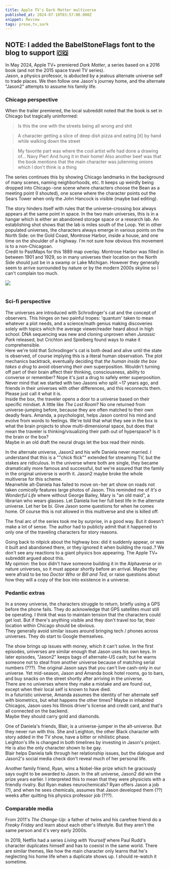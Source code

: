 ```yaml
---
title: Apple TV's Dark Matter multiverse
published_at: 2024-07-10T03:57:00.000Z
snippet: Review
tags: prose,tv,sark
---
```


NOTE: I added the BabelStoneFlags font to the blog to support  🇨🇶
-

In May 2024, Apple TV+ premiered *Dark Matter*, a series based on a 2016 book (and not the 2015 space travel TV series).<br/>
Jason, a physics professor, is abducted by a jealous alternate universe self to trade places. We then follow one Jason's journey home, and the alternate "Jason2" attempts to assume his family life.

### Chicago perspective

When the trailer premiered, the local subreddit noted that the book is set in Chicago but tragically uninformed:

> Is this the one with the streets being all wrong and shit

> A character getting a slice of deep dish pizza and eating [it] by hand while walking down the street

> My favorite part was where the cool artist wife had done a drawing of… Navy Pier! And hung it in their home! Also another beef was that the book mentions that the main character was julienning onions which I don't think is a thing

The series continues this by showing Chicago landmarks in the background of many scenes, naming neighborhoods, etc. It keeps up weirdly being dropped into Chicago - one scene where characters choose the Bean as a meeting point (I shouted), one scene where the character points out the Sears Tower when only the John Hancock is visible (maybe bad editing).

The story hinders itself with rules that the universe-crossing box always appears at the same point in space. In the two main universes, this is in a hangar which is either an abandoned storage space or a research lab. An establishing shot shows that the lab is miles south of the Loop. Yet in other populated universes, the characters always emerge in various points on the North Side: on the Gold Coast, Montrose Harbor, inside a house, and one time on the shoulder of a highway. I'm not sure how obvious this movement is to a non-Chicagoan. <br/>
Credit to PastMaps for this 1889 map overlay. Montrose Harbor was filled in between 1901 and 1929, so in many universes their location on the North Side should just be in a swamp or Lake Michigan.
However they generally seem to arrive surrounded by nature or by the modern 2000s skyline so I can't complain too much.

<img src="/blog-images/dmscreen2.png"/><br/><br/>

### Sci-fi perspective

The universes are introduced with Schrodinger's cat and the concept of observers. This hinges on two painful tropes: 'quantum' taken to mean whatever a plot needs,  and a science/math genius making discoveries solely with topics which the average viewer/reader heard about in high school. DNA sequencing was new and cloning unproven when *Jurassic Park* released, but Crichton and Spielberg found ways to make it comprehensible.<br/>
Here we're told that Schrodinger's cat is both dead and alive until the state is observed, of course implying this is a literal human observation. The plot mechanics backtrack, eventually deciding that *the human inside the box takes a drug* to avoid observing *their own* superposition. Wouldn't turning off part of their brain affect their thinking, consciousness, ability to converse or remember? Nope it's just
a drug to safely enter superposition. Never mind that we started with two Jasons who split ~17 years ago, and friends in their universes with other differences, and this reconnects them. Please just call it what it is. <br/>
Inside the box, the traveler opens  a door to a universe based on their specific mindset. A little like *The Lost Room*? No one returned from universe-jumping before, because they are often matched to their own deadly fears. Amanda, a psychologist, helps Jason control his mind and evolve from words to feelings. We're told that what they see in the box is what the brain projects to show multi-dimensional space, but does that mean the traveler is thinking/visualizing their path out of hyperspace? Is it the brain or the box?<br/>
Maybe in an old draft the neural drugs let the box read their minds.

In the alternate universe, Jason2 and his wife Daniela never married. I understand that this is a ""chick flick"" extended for streaming TV, but the stakes are ridiculous. In the universe where both are single, they became dramatically more famous and successful, but we're assured that the family in the original universe is worth it. Jason2 maybe broke the whole multiverse for this scheme.<br/>
Meanwhile alt-Daniela has failed to move on - her art show on roads not taken *comically* features large photos of Jason. This reminded me of *It's a Wonderful Life* where without George Bailey, Mary is "an old maid", a librarian who wears glasses. Let Daniela live her full best life in the alternate universe. Let her be bi. Give Jason some questions for when he comes home. Of course this is not allowed in this multiverse and she is killed off.

The final arc of the series took me by surprise, in a good way. But it doesn't make a lot of sense. The  author had to publicly admit that it happened to only one of the traveling characters for story reasons.

Going back to nitpick about the highway box: did it suddenly appear, or was it built and abandoned there, or they ignored it when building the road..? We don't see any reactions to a giant physics box appearing. The Apple TV+ subreddit argued about this.<br/>
My opinion: the box didn't have someone building it in the Alphaverse or in nature universes, so it must appear shortly before an arrival. Maybe they were afraid to be too *Doctor Who* or *Bill and Ted*, or raise questions about how they will a copy of the box into existence in a universe.

### Pedantic extras

In a snowy universe, the characters struggle to return, briefly using a GPS before the phone fails. They do acknowledge that GPS satellites must still be operating. I think that was to maintain tension that the characters could get lost. But if there's anything visible and they don't travel too far, their location within Chicago should be obvious.<br/>
They generally avoid similar issues around bringing tech / phones across universes. They do start to Google themselves.

The show brings up issues with money, which it can't solve. In the first episodes, universes are similar enough that Jason uses his own keys. In later episodes, "Jason2" keeps bags of alternate-US cash; but he warns someone not to steal from another universe because of matching serial numbers (???). The original Jason says that you can't live cash-only in our universe. Yet mid-season, Jason and Amanda book hotel rooms, go to bars, and buy snacks on the street shortly after arriving in the universe.<br/>
There are no universes where they make a mistake and are found out, except when their local self is known to have died. <br/>
In a futuristic universe, Amanda assumes the identity of her alternate self with biometrics, but what happens the other times? Maybe in inhabited Chicagos, Jason uses his Illinois driver's license and credit card, and that's all connected on the backend.<br/>
Maybe they should carry gold and diamonds.

One of Daniela's friends, Blair, is a universe-jumper in the alt-universe. But they never run with this. She and Leighton, the other Black character with story added in the TV show, have a bitter or nihilistic phase.<br/>
Leighton's life is changed in both timelines by investing in Jason's project.<br/>
He is also the only character shown to be gay.<br/>
Blair helps Daniela talk through her relationship issues, but the dialogue and Jason2's social media check don't reveal much of her personal life.

Another family friend, Ryan, wins a Nobel-like prize which he graciously says ought to be awarded to Jason. In the alt universe, Jason2 did win the prize years earlier. I interpreted this to mean that they were physicists with a friendly rivalry. But Ryan makes neurochemicals? Ryan offers Jason a job (?), and when he sees chemicals, assumes that Jason developed them (??) weeks after quitting his physics professor job (???).

### Comparable media

From 2011's *The Change-Up*: a father of twins and his carefree  friend do a *Freaky Friday* and learn about each other's lifestyle. But they aren't the same person and it's very early 2000s.

In 2019, Netflix had a series *Living with Yourself* where Paul Rudd's character duplicates himself and has to coexist in the same world. There are similar themes, like how the main character only learns that he's neglecting his home life when a duplicate shows up.  I should re-watch it sometime.

<br/>
<br/>
<br/>
